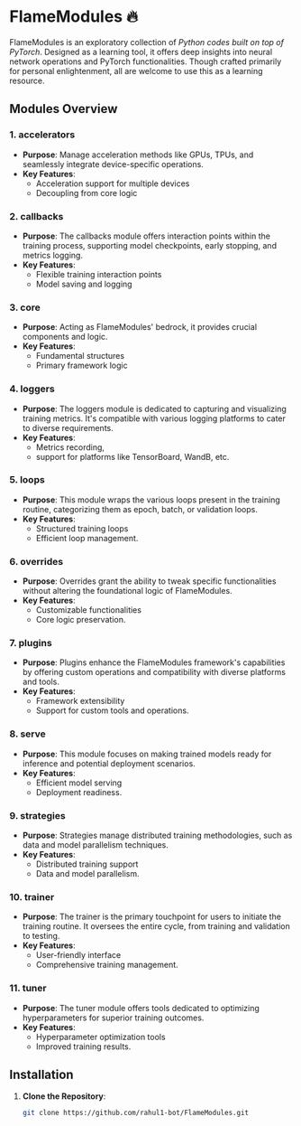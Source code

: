 # FlameModules 🔥

<!--![FlameModules Logo](link_to_your_logo.png)  <!-- If you have a logo, replace 'link_to_your_logo.png' with the actual link -->

FlameModules is an exploratory collection of *Python codes built on top of PyTorch*. Designed as a learning tool, it offers deep insights into neural network operations and PyTorch functionalities. Though crafted primarily for personal enlightenment, all are welcome to use this as a learning resource.

## Modules Overview

### 1. **accelerators**
- **Purpose**: Manage acceleration methods like GPUs, TPUs, and seamlessly integrate device-specific operations.
- **Key Features**: 
  - Acceleration support for multiple devices
  - Decoupling from core logic

### 2. **callbacks**
- **Purpose**: The callbacks module offers interaction points within the training process, supporting model checkpoints, early stopping, and metrics logging.
- **Key Features**: 
  - Flexible training interaction points
  - Model saving and logging

### 3. **core**
- **Purpose**: Acting as FlameModules' bedrock, it provides crucial components and logic.
- **Key Features**:
  - Fundamental structures
  - Primary framework logic
 
### 4. **loggers**
- **Purpose**: The loggers module is dedicated to capturing and visualizing training metrics. It's compatible with various logging platforms to cater to diverse requirements.
- **Key Features**:
  - Metrics recording,
  - support for platforms like TensorBoard, WandB, etc.

### 5. **loops**
- **Purpose**: This module wraps the various loops present in the training routine, categorizing them as epoch, batch, or validation loops.
- **Key Features**:
  - Structured training loops
  - Efficient loop management.

### 6. **overrides**
- **Purpose**: Overrides grant the ability to tweak specific functionalities without altering the foundational logic of FlameModules.
- **Key Features**:
  - Customizable functionalities
  - Core logic preservation.

### 7. plugins
- **Purpose**: Plugins enhance the FlameModules framework's capabilities by offering custom operations and compatibility with diverse platforms and tools.
- **Key Features**:
  - Framework extensibility
  - Support for custom tools and operations.

### 8. serve
- **Purpose**: This module focuses on making trained models ready for inference and potential deployment scenarios.
- **Key Features**:
  - Efficient model serving
  - Deployment readiness.

### 9. strategies
- **Purpose**: Strategies manage distributed training methodologies, such as data and model parallelism techniques.
- **Key Features**:
  - Distributed training support
  - Data and model parallelism.

### 10. trainer
- **Purpose**: The trainer is the primary touchpoint for users to initiate the training routine. It oversees the entire cycle, from training and validation to testing.
- **Key Features**:
  - User-friendly interface
  - Comprehensive training management.

### 11. tuner
- **Purpose**: The tuner module offers tools dedicated to optimizing hyperparameters for superior training outcomes.
- **Key Features**:
  - Hyperparameter optimization tools
  - Improved training results.


## Installation

1. **Clone the Repository**:
   ```bash
   git clone https://github.com/rahul1-bot/FlameModules.git

